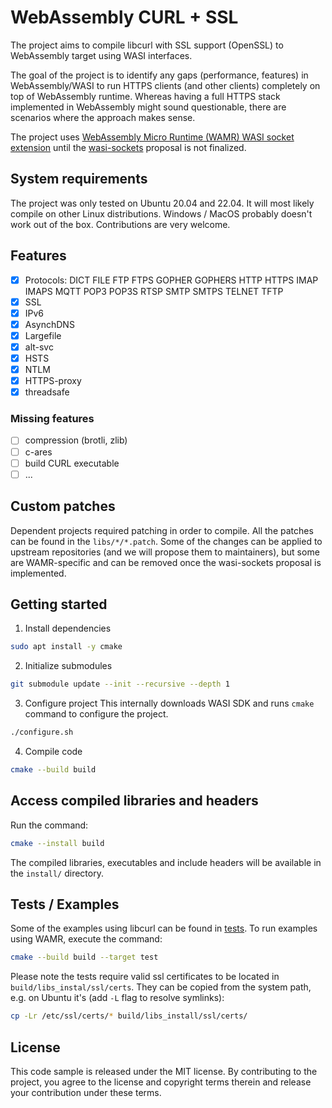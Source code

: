 # WebAssembly CURL + SSL

The project aims to compile libcurl with SSL support (OpenSSL) to WebAssembly target using WASI interfaces.

The goal of the project is to identify any gaps (performance, features) in WebAssembly/WASI to run HTTPS clients (and other clients) completely on top of WebAssembly runtime. Whereas having a full HTTPS stack implemented in WebAssembly might sound questionable, there are scenarios where the approach makes sense.

The project uses [WebAssembly Micro Runtime (WAMR) WASI socket extension](https://github.com/bytecodealliance/wasm-micro-runtime/blob/main/doc/socket_api.md) until the [wasi-sockets](https://github.com/WebAssembly/wasi-sockets) proposal is not finalized.

## System requirements
The project was only tested on Ubuntu 20.04 and 22.04. It will most likely compile on other Linux distributions. Windows / MacOS probably doesn't work out of the box. Contributions are very welcome.

## Features
- [X] Protocols: DICT FILE FTP FTPS GOPHER GOPHERS HTTP HTTPS IMAP IMAPS MQTT POP3 POP3S RTSP SMTP SMTPS TELNET TFTP
- [X] SSL
- [X] IPv6
- [X] AsynchDNS
- [X] Largefile
- [X] alt-svc
- [X] HSTS
- [X] NTLM
- [X] HTTPS-proxy
- [X] threadsafe
### Missing features
- [ ] compression (brotli, zlib)
- [ ] c-ares
- [ ] build CURL executable
- [ ] ...

## Custom patches
Dependent projects required patching in order to compile. All the patches can be found in the `libs/*/*.patch`. Some of the changes can be applied to upstream repositories (and we will propose them to maintainers), but some are WAMR-specific and can be removed once the wasi-sockets proposal is implemented.

## Getting started
1. Install dependencies
```bash
sudo apt install -y cmake
```
2. Initialize submodules
```bash
git submodule update --init --recursive --depth 1
```
3. Configure project
This internally downloads WASI SDK and runs `cmake` command to configure the project.
```bash
./configure.sh
```
4. Compile code
```bash
cmake --build build
```

## Access compiled libraries and headers
Run the command:
```bash
cmake --install build
```
The compiled libraries, executables and include headers will be available in the `install/` directory.

## Tests / Examples
Some of the examples using libcurl can be found in [tests](./tests). To run examples using WAMR, execute the command:

```bash
cmake --build build --target test
```

Please note the tests require valid ssl certificates to be located in `build/libs_instal/ssl/certs`. They can be copied from the system path, e.g. on Ubuntu it's (add `-L` flag to resolve symlinks):
```bash
cp -Lr /etc/ssl/certs/* build/libs_install/ssl/certs/
```

## License
This code sample is released under the MIT license. By contributing to the project, you agree to the license and copyright terms therein and release your contribution under these terms.
